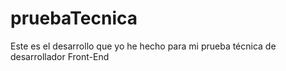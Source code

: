 # pruebaTecnica
Este es el desarrollo que yo he hecho para mi prueba técnica de desarrollador Front-End
